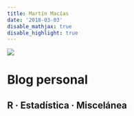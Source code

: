 ```yaml
---
title: Martín Macías
date: '2018-03-03'
disable_mathjax: true
disable_highlight: true
---
```

<img src="/images/logo.png" style="max-width:20%;min-width:50px;float:top;"/>

# Blog personal

## R · Estadística · Miscelánea

<!-- [Presentación](/slides/2018-03-03-presentación-trabajo-de-maestría.html) --> 

